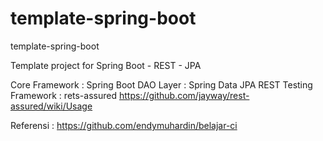# template-spring-boot
template-spring-boot

Template project for Spring Boot - REST - JPA

Core Framework : Spring Boot
DAO Layer : Spring Data JPA
REST Testing Framework : rets-assured https://github.com/jayway/rest-assured/wiki/Usage

Referensi : https://github.com/endymuhardin/belajar-ci
